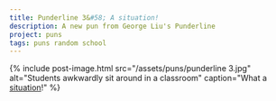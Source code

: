 ```yaml
---
title: Punderline 3&#58; A situation!
description: A new pun from George Liu's Punderline
project: puns
tags: puns random school
---
```


{% include post-image.html 
    src="/assets/puns/punderline 3.jpg"
    alt="Students awkwardly sit around in a classroom"
    caption="What a <u>situation</u>!"
    %}
